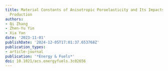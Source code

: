 ```yaml
---
title: Material Constants of Anisotropic Poroelasticity and Its Impacts on Shale Gas
  Production
authors:
- Qi Zhang
- Zhen-Yu Yin
- Xia Yan
date: '2023-11-01'
publishDate: '2024-12-05T17:01:37.653768Z'
publication_types:
- article-journal
publication: '*Energy & Fuels*'
doi: 10.1021/acs.energyfuels.3c02656
---
```

